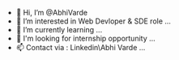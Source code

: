 - 👋 Hi, I’m @AbhiVarde
- 👀 I’m interested in Web Devloper & SDE role ...
- 🌱 I’m currently learning ...
- :rocket: I'm looking for internship opportunity ...
- 📫 Contact via : Linkedin\Abhi Varde ...

<!---
AbhiVarde/AbhiVarde is a ✨ special ✨ repository because its `README.md` (this file) appears on your GitHub profile.
You can click the Preview link to take a look at your changes.
--->
